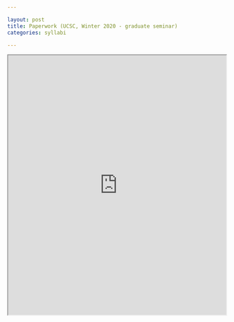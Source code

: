 ```yaml
---

layout: post
title: Paperwork (UCSC, Winter 2020 - graduate seminar)
categories: syllabi

---
```


<iframe src="http://127.0.0.1:4000/assets/pdfs/syll2002-paperwork.pdf" width="100%" height="600px">
    </iframe>